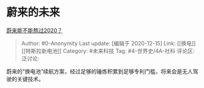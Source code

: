 # 蔚来的未来
[蔚来能不能熬过2020？](https://www.zhihu.com/question/373325202/answer/1036235945)

> Author: #0-Anonymity
> Last update: [编辑于 2020-12-15]
> Link: [[换电]] [[特斯拉新电池]]
> Category: #未来科技
> Tag: #4-世界史/4A-社科
> 评论区:
> 泛讨论:

蔚来的“换电池”续航方案，经过足够的锤炼积累到足够专利门槛，将来会是无人驾驶的关键技术。
